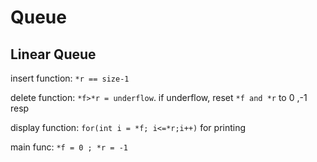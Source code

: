 # Queue

## Linear Queue

insert function: `*r == size-1`

delete function: `*f>*r = underflow`.
if underflow, reset `*f and *r`  to 0 ,-1 resp

display function: `for(int i = *f; i<=*r;i++)` for printing

main func: `*f = 0 ; *r = -1`
